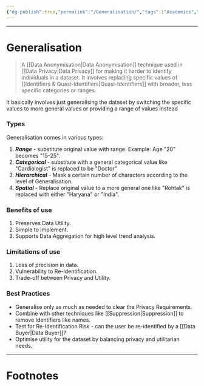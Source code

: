 ```yaml
---
{"dg-publish":true,"permalink":"/Generalisation/","tags":["Academics","Software-Development","CyberSec"]}
---
```



---
# Generalisation
> A [[Data Anonymisation\|Data Anonymisation]] technique used in [[Data Privacy\|Data Privacy]] for making it harder to identify individuals in a dataset. It involves replacing specific values of [[Identifiers & Quasi-Identifiers\|Quasi-Identifiers]] with broader, less specific categories or ranges.

It basically involves just generalising the dataset by switching the specific values to more general values or providing a range of values instead

### Types
Generalisation comes in various types:
1. ***Range*** - substitute original value with range. Example: Age "20" becomes "15-25".
2. ***Categorical*** - substitute with a general categorical value like "Cardiologist" is replaced to be "Doctor"
3. ***Hierarchical*** - Mask a certain number of characters according to the level of Generalisation.
4. ***Spatial*** - Replace original value to a more general one like "Rohtak" is replaced with either "Haryana" or "India".

### Benefits of use
1. Preserves Data Utility.
2. Simple to Implement.
3. Supports Data Aggregation for high level trend analysis.

### Limitations of use
1. Loss of precision in data.
2. Vulnerability to Re-Identification.
3. Trade-off between Privacy and Utility.

### Best Practices
- Generalise only as much as needed to clear the Privacy Requirements.
- Combine with other techniques like [[Suppression\|Suppression]] to remove Identifiers like names.
- Test for Re-Identification Risk - can the user be re-identified by a [[Data Buyer\|Data Buyer]]?
- Optimise utility for the dataset by balancing privacy and utilitarian needs.

---
# Footnotes